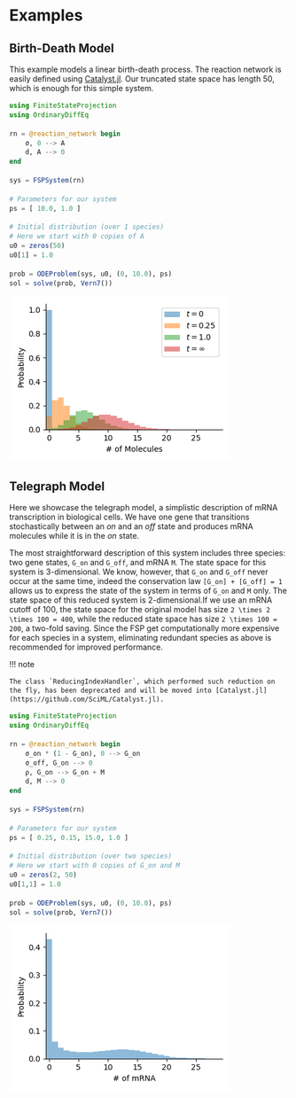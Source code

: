 # Examples

## Birth-Death Model

This example models a linear birth-death process. The reaction network is easily defined using [Catalyst.jl](https://github.com/SciML/Catalyst.jl). Our truncated state space has length 50, which is enough for this simple system.

```julia
using FiniteStateProjection
using OrdinaryDiffEq

rn = @reaction_network begin
    σ, 0 --> A
    d, A --> 0
end

sys = FSPSystem(rn)

# Parameters for our system
ps = [ 10.0, 1.0 ]

# Initial distribution (over 1 species)
# Here we start with 0 copies of A
u0 = zeros(50)
u0[1] = 1.0

prob = ODEProblem(sys, u0, (0, 10.0), ps)
sol = solve(prob, Vern7())
```
![Visualisation](assets/birth_death.png)

## Telegraph Model

Here we showcase the telegraph model, a simplistic description of mRNA transcription in biological cells. We have one gene that transitions stochastically between an *on* and an *off* state and produces mRNA molecules while it is in the *on* state.

The most straightforward description of this system includes three species: two gene states, `G_on` and `G_off`, and mRNA `M`. The state space for this system is 3-dimensional. We know, however, that `G_on` and `G_off` never occur at the same time, indeed the conservation law `[G_on] + [G_off] = 1` allows us to express the state of the system in terms of `G_on` and `M` only. The state space of this reduced system is 2-dimensional.If we use an mRNA cutoff of 100, the state space for the original model has size ``2 \times 2 \times 100 = 400``, while the reduced state space has size ``2 \times 100 = 200``, a two-fold saving. Since the FSP get computationally more expensive for each species in a system, eliminating redundant species as above is recommended for improved performance.

!!! note

    The class `ReducingIndexHandler`, which performed such reduction on the fly, has been deprecated and will be moved into [Catalyst.jl](https://github.com/SciML/Catalyst.jl).

```julia
using FiniteStateProjection
using OrdinaryDiffEq

rn = @reaction_network begin
    σ_on * (1 - G_on), 0 --> G_on
    σ_off, G_on --> 0
    ρ, G_on --> G_on + M
    d, M --> 0
end

sys = FSPSystem(rn)

# Parameters for our system
ps = [ 0.25, 0.15, 15.0, 1.0 ]

# Initial distribution (over two species)
# Here we start with 0 copies of G_on and M
u0 = zeros(2, 50)
u0[1,1] = 1.0

prob = ODEProblem(sys, u0, (0, 10.0), ps)
sol = solve(prob, Vern7())
```
![Visualisation](assets/telegraph.png)
